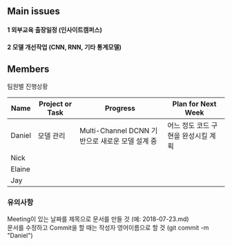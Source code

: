 ## Main issues   
#### 1 외부교육 출장일정 (인사이트캠퍼스)
#### 2 모델 개선작업 (CNN, RNN, 기타 통계모델)  
  
## Members  
팀원별 진행상황  

|  Name   |   Project or Task  |          Progress              |    Plan for Next Week |
| ------- |  ----------------- | ------------------------------ | ----------------------|
| Daniel  | 모델 관리  | Multi-Channel DCNN 기반으로 새로운 모델 설계 중  | 어느 정도 코드 구현을 완성시킬 계획  |
| Nick    |                    |                                |                       |
| Elaine  |                    |                                |                       |
|  Jay       |                    |                                |                       |


### 유의사항  
Meeting이 있는 날짜를 제목으로 문서를 만들 것 (예: 2018-07-23.md)  
문서를 수정하고 Commit을 할 때는 작성자 영어이름으로 할 것 (git commit -m "Daniel")